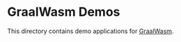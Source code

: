 # GraalWasm Demos

This directory contains demo applications for [GraalWasm](https://www.graalvm.org/webassembly/).
